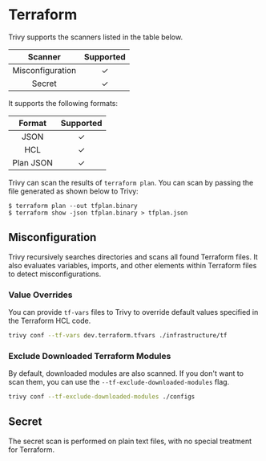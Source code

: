 # Terraform
Trivy supports the scanners listed in the table below.

|     Scanner      | Supported |
|:----------------:|:---------:|
| Misconfiguration |     ✓     |
|      Secret      |     ✓     |

It supports the following formats:

|  Format   | Supported |
|:---------:|:---------:|
|   JSON    |     ✓     |
|    HCL    |     ✓     |
| Plan JSON |     ✓     |

Trivy can scan the results of `terraform plan`.
You can scan by passing the file generated as shown below to Trivy:

```
$ terraform plan --out tfplan.binary
$ terraform show -json tfplan.binary > tfplan.json
```

## Misconfiguration
Trivy recursively searches directories and scans all found Terraform files.
It also evaluates variables, imports, and other elements within Terraform files to detect misconfigurations.

### Value Overrides
You can provide `tf-vars` files to Trivy to override default values specified in the Terraform HCL code.

```bash
trivy conf --tf-vars dev.terraform.tfvars ./infrastructure/tf
```

### Exclude Downloaded Terraform Modules
By default, downloaded modules are also scanned.
If you don't want to scan them, you can use the `--tf-exclude-downloaded-modules` flag.

```bash
trivy conf --tf-exclude-downloaded-modules ./configs
```

## Secret
The secret scan is performed on plain text files, with no special treatment for Terraform.